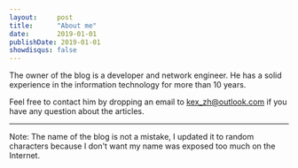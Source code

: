 ```yaml
---
layout:     post
title:      "About me"
date:       2019-01-01
publishDate: 2019-01-01
showdisqus: false
---
```

The owner of the blog is a developer and network engineer. He has a solid experience in the information technology for more than 10 years.

Feel free to contact him by dropping an email to <a href = "mailto:kex_zh@outlook.com">kex_zh@outlook.com</a> if you have any question about the articles.

<hr>
Note: The name of the blog is not a mistake, I updated it to random characters because I don't want my name was exposed too much on the Internet.
